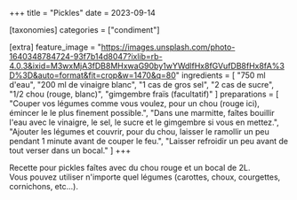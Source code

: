 +++
title = "Pickles"
date = 2023-09-14

[taxonomies]
categories = ["condiment"]

[extra]
feature_image = "https://images.unsplash.com/photo-1640348784724-93f7b14d8047?ixlib=rb-4.0.3&ixid=M3wxMjA3fDB8MHxwaG90by1wYWdlfHx8fGVufDB8fHx8fA%3D%3D&auto=format&fit=crop&w=1470&q=80"
ingredients = [
  "750 ml d'eau",
  "200 ml de vinaigre blanc",
  "1 cas de gros sel",
  "2 cas de sucre",
  "1/2 chou (rouge, blanc)",
  "gimgembre fraïs (facultatif)"
]
preparations = [
  "Couper vos légumes comme vous voulez, pour un chou (rouge ici), émincer le le plus finement possible.",
  "Dans une marmitte, faîtes bouillir l'eau avec le vinaigre, le sel, le sucre et le gimgembre si vous en mettez.",
  "Ajouter les légumes et couvrir, pour du chou, laisser le ramollir un peu pendant 1 minute avant de couper le feu.",
  "Laisser refroidir un peu avant de tout verser dans un bocal."
]
+++

Recette pour pickles faîtes avec du chou rouge et un bocal de 2L.  
Vous pouvez utiliser n'importe quel légumes (carottes, choux, courgettes, cornichons, etc...).
